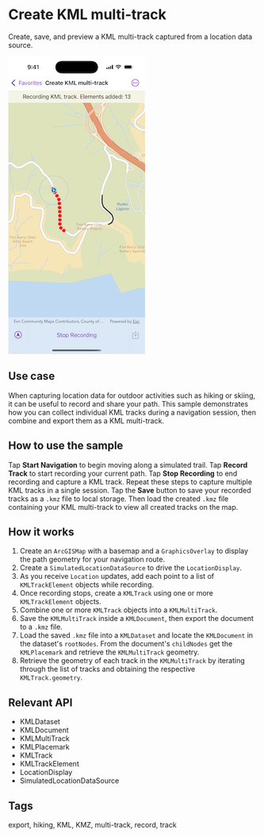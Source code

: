 # Create KML multi-track

Create, save, and preview a KML multi-track captured from a location data source.

![Create KML multi-track sample](create-kml-multi-track.png)

## Use case

When capturing location data for outdoor activities such as hiking or skiing, it can be useful to record and share your path. This sample demonstrates how you can collect individual KML tracks during a navigation session, then combine and export them as a KML multi-track.

## How to use the sample

Tap **Start Navigation** to begin moving along a simulated trail. Tap **Record Track** to start recording your current path. Tap **Stop Recording** to end recording and capture a KML track. Repeat these steps to capture multiple KML tracks in a single session. Tap the **Save** button to save your recorded tracks as a `.kmz` file to local storage. Then load the created `.kmz` file containing your KML multi-track to view all created tracks on the map.

## How it works

1. Create an `ArcGISMap` with a basemap and a `GraphicsOverlay` to display the path geometry for your navigation route.
2. Create a `SimulatedLocationDataSource` to drive the `LocationDisplay`.
3. As you receive `Location` updates, add each point to a list of `KMLTrackElement` objects while recording.
4. Once recording stops, create a `KMLTrack` using one or more `KMLTrackElement` objects.
5. Combine one or more `KMLTrack` objects into a `KMLMultiTrack`.
6. Save the `KMLMultiTrack` inside a `KMLDocument`, then export the document to a `.kmz` file.
7. Load the saved `.kmz` file into a `KMLDataset` and locate the `KMLDocument` in the dataset's `rootNodes`. From the document's `childNodes` get the `KMLPlacemark` and retrieve the `KMLMultiTrack` geometry.
8. Retrieve the geometry of each track in the `KMLMultiTrack` by iterating through the list of tracks and obtaining the respective `KMLTrack.geometry`.

## Relevant API

* KMLDataset
* KMLDocument
* KMLMultiTrack
* KMLPlacemark
* KMLTrack
* KMLTrackElement
* LocationDisplay
* SimulatedLocationDataSource

## Tags

export, hiking, KML, KMZ, multi-track, record, track
